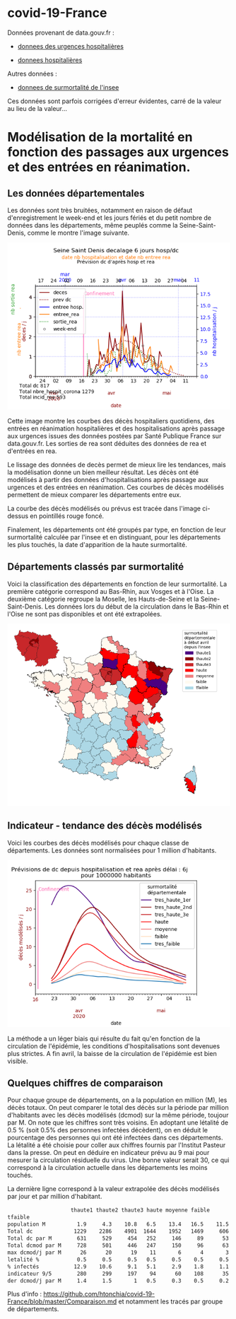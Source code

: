 # covid-19-France

Données provenant de data.gouv.fr :
- [donnees des urgences hospitalières](https://www.data.gouv.fr/fr/datasets/donnees-des-urgences-hospitalieres-et-de-sos-medecins-relatives-a-lepidemie-de-covid-19/#discussion-5e81dd4a77c21352b6a2b6b5-1)

- [donnees hospitalières](https://www.data.gouv.fr/fr/datasets/donnees-hospitalieres-relatives-a-lepidemie-de-covid-19/)

Autres données :

- [donnees de surmortalité de l'insee](https://www.insee.fr/fr/information/4470857#graphique-figure2_radio1)

Ces données sont parfois corrigées d'erreur évidentes, carré de la valeur au lieu de la valeur...


# Modélisation de la mortalité en fonction des passages aux urgences et des entrées en réanimation.

## Les données départementales
Les données sont très bruitées, notamment en raison de défaut d'enregistrement le week-end et les jours fériés et du petit nombre de données dans les départements, même peuplés comme la Seine-Saint-Denis, comme le montre l'image suivante.

![](Images/huD93dc_100000.png)

Cette image montre les courbes des décès hospitaliers quotidiens, des entrées en réanimation hospitalières et des hospitalisations après passage aux urgences issues des données postées par Santé Publique France sur data.gouv.fr.
Les sorties de rea sont déduites des données de rea et d'entrées en rea.

Le lissage des données de decès permet de mieux lire les tendances, mais la modélisation donne un bien meilleur résultat.
Les décès ont été modélisés à partir des données d'hospitalisations après passage aux urgences et des entrées en réanimation. Ces courbes de décès modélisés permettent de mieux comparer les départements entre eux. 

La courbe des décès modélisés ou prévus est tracée dans l'image ci-dessus en pointillés rouge foncé.

Finalement, les départements ont été groupés par type, en fonction de leur surmortalité calculée par l'insee et en distinguant, pour les départements les plus touchés, la date d'apparition de la haute surmortalité.


## Départements classés par surmortalité

Voici la classification des départements en fonction de leur surmortalité.
La première catégorie correspond au Bas-Rhin, aux Vosges et à l'Oise.
La deuxième catégorie regroupe la Moselle, les Hauts-de-Seine et la Seine-Saint-Denis.
Les données lors du début de la circulation dans le Bas-Rhin et l'Oise ne sont pas disponibles et ont été extrapolées.

![](Images/france_mortalite.png)

## Indicateur - tendance des décès modélisés

Voici les courbes des décès modélisés pour chaque classe de départements. Les données sont normalisées pour 1 million d'habitants.

![](Images/dspdc_fkfsdc_1000000.png)

La méthode a un léger biais qui résulte du fait qu'en fonction de la circulation de l'épidémie, les conditions d'hospitalisations sont devenues plus strictes. 
A fin avril, la baisse de la circulation de l'épidémie est bien visible.

## Quelques chiffres de comparaison

Pour chaque groupe de départements, on a la population en million (M), les décès totaux.
On peut comparer le total des décès sur la période par million d'habitants avec les décès modélisés (dcmod) sur la même période, toujour par M.
On note que les chiffres sont très voisins. 
En adoptant une létalité de 0.5 % (soit 0.5% des personnes infectées décèdent), on en déduit le pourcentage des personnes qui ont été infectées dans ces départements. La létalité a été choisie pour coller aux chiffres fournis par l'Institut Pasteur dans la presse.
On peut en déduire en indicateur prévu au 9 mai pour mesurer la circulation résiduelle du virus. Une bonne valeur serait 30, ce qui correspond à la circulation actuelle dans les départements les moins touchés. 

La dernière ligne correspond à la valeur extrapolée des décès modélisés par jour et par million d'habitant.
```
                    thaute1 thaute2 thaute3 haute moyenne faible tfaible
population M          1.9     4.3    10.8   6.5    13.4   16.5    11.5
Total dc             1229    2286    4901  1644    1952   1469     606
Total dc par M        631     529     454   252     146     89      53
Total dcmod par M     728     501     446   247     150     96      63
max dcmod/j par M      26      20      19    11       6      4       3
letalité %            0.5     0.5     0.5   0.5     0.5    0.5     0.5
% infectés           12.9    10.6     9.1   5.1     2.9    1.8     1.1
indicateur 9/5        280     299     197    94      60    108      35
der dcmod/j par M     1.4     1.5       1   0.5     0.3    0.5     0.2
```

Plus d'info : https://github.com/htonchia/covid-19-France/blob/master/Comparaison.md et notamment les tracés par groupe de départements.

